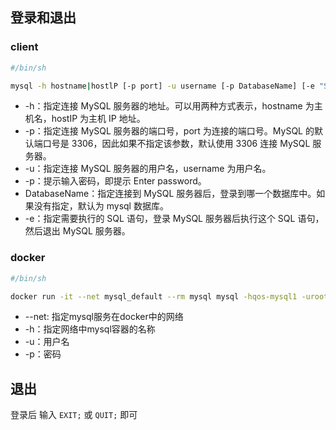 ## 登录和退出

### client

```sh
#/bin/sh

mysql -h hostname|hostlP [-p port] -u username [-p DatabaseName] [-e "SQL语句"]
```

- -h：指定连接 MySQL 服务器的地址。可以用两种方式表示，hostname 为主机名，hostIP 为主机 IP 地址。
- -p：指定连接 MySQL 服务器的端口号，port 为连接的端口号。MySQL 的默认端口号是 3306，因此如果不指定该参数，默认使用 3306 连接 MySQL 服务器。
- -u：指定连接 MySQL 服务器的用户名，username 为用户名。
- -p：提示输入密码，即提示 Enter password。
- DatabaseName：指定连接到 MySQL 服务器后，登录到哪一个数据库中。如果没有指定，默认为 mysql 数据库。
- -e：指定需要执行的 SQL 语句，登录 MySQL 服务器后执行这个 SQL 语句，然后退出 MySQL 服务器。

### docker

```sh
#/bin/sh

docker run -it --net mysql_default --rm mysql mysql -hqos-mysql1 -uroot -phsjhfqgd
```

* --net: 指定mysql服务在docker中的网络
* -h：指定网络中mysql容器的名称
* -u：用户名
* -p：密码

## 退出

登录后 输入 `EXIT;` 或 `QUIT;` 即可